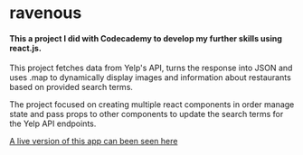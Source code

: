 # ravenous

#### This a project I did with Codecademy to develop my further skills using react.js.


This project fetches data from Yelp's API, turns the response into JSON and uses .map
to dynamically display images and information about restaurants based on provided
search terms.

The project focused on creating multiple react components in order manage state and 
pass props to other components to update the search terms for the Yelp API endpoints.


[A live version of this app can been seen here](http://ravenous-dan-project.surge.sh/)
